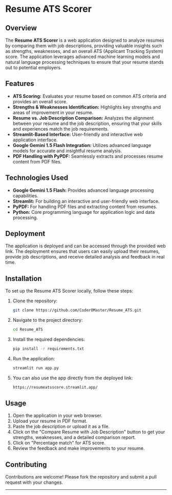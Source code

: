 

# Resume ATS Scorer

## Overview

The **Resume ATS Scorer** is a web application designed to analyze resumes by comparing them with job descriptions, providing valuable insights such as strengths, weaknesses, and an overall ATS (Applicant Tracking System) score. The application leverages advanced machine learning models and natural language processing techniques to ensure that your resume stands out to potential employers.

## Features

- **ATS Scoring:** Evaluates your resume based on common ATS criteria and provides an overall score.
- **Strengths & Weaknesses Identification:** Highlights key strengths and areas of improvement in your resume.
- **Resume vs. Job Description Comparison:** Analyzes the alignment between your resume and the job description, ensuring that your skills and experiences match the job requirements.
- **Streamlit-Based Interface:** User-friendly and interactive web application interface.
- **Google Gemini 1.5 Flash Integration:** Utilizes advanced language models for accurate and insightful resume analysis.
- **PDF Handling with PyPDF:** Seamlessly extracts and processes resume content from PDF files.

## Technologies Used

- **Google Gemini 1.5 Flash:** Provides advanced language processing capabilities.
- **Streamlit:** For building an interactive and user-friendly web interface.
- **PyPDF:** For handling PDF files and extracting content from resumes.
- **Python:** Core programming language for application logic and data processing.

## Deployment

The application is deployed and can be accessed through the provided web link. The deployment ensures that users can easily upload their resumes, provide job descriptions, and receive detailed analysis and feedback in real time.

## Installation

To set up the Resume ATS Scorer locally, follow these steps:

1. Clone the repository:
   ```bash
   git clone https://github.com/CoderOMaster/Resume_ATS.git
   ```
2. Navigate to the project directory:
   ```bash
   cd Resume_ATS
   ```
3. Install the required dependencies:
   ```bash
   pip install -r requirements.txt
   ```
4. Run the application:
   ```bash
   streamlit run app.py
   ```
5. You can also use the app directly from the deployed link:
   ```bash
   https://resumeatsscore.streamlit.app/
   ```

## Usage

1. Open the application in your web browser.
2. Upload your resume in PDF format.
3. Paste the job description or upload it as a file.
4. Click on the "Compare Resume with Job Description" button to get your strengths, weaknesses, and a detailed comparison report.
5. Click on "Percentage match" for ATS score.
6. Review the feedback and make improvements to your resume.

## Contributing

Contributions are welcome! Please fork the repository and submit a pull request with your changes.

---
